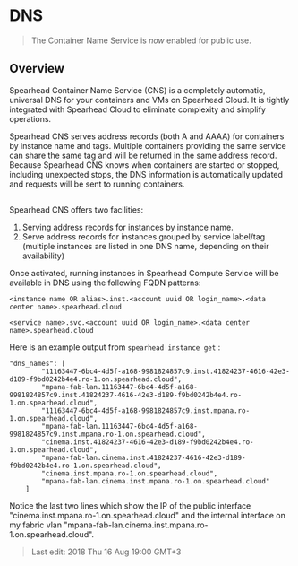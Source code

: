 # DNS

> The Container Name Service is *now* enabled for public use. 

## Overview
Spearhead Container Name Service (CNS) is a completely automatic, universal DNS for your containers and VMs on Spearhead Cloud. It is tightly integrated with Spearhead Cloud to eliminate complexity and simplify operations.

Spearhead CNS serves address records (both A and AAAA) for containers by instance name and tags. Multiple containers providing the same service can share the same tag and will be returned in the same address record. Because Spearhead CNS knows when containers are started or stopped, including unexpected stops, the DNS information is automatically updated and requests will be sent to running containers.

##

Spearhead CNS offers two facilities:

1. Serving address records for instances by instance name.
2. Serve address records for instances grouped by service label/tag (multiple instances are listed in one DNS name, depending on their availability)

Once activated, running instances in Spearhead Compute Service will be available in DNS using the following FQDN patterns:

```<instance name OR alias>.inst.<account uuid OR login_name>.<data center name>.spearhead.cloud```


```<service name>.svc.<account uuid OR login_name>.<data center name>.spearhead.cloud```

Here is an example output from `spearhead instance get` <name>:
```
"dns_names": [
        "11163447-6bc4-4d5f-a168-9981824857c9.inst.41824237-4616-42e3-d189-f9bd0242b4e4.ro-1.on.spearhead.cloud",
        "mpana-fab-lan.11163447-6bc4-4d5f-a168-9981824857c9.inst.41824237-4616-42e3-d189-f9bd0242b4e4.ro-1.on.spearhead.cloud",
        "11163447-6bc4-4d5f-a168-9981824857c9.inst.mpana.ro-1.on.spearhead.cloud",
        "mpana-fab-lan.11163447-6bc4-4d5f-a168-9981824857c9.inst.mpana.ro-1.on.spearhead.cloud",
        "cinema.inst.41824237-4616-42e3-d189-f9bd0242b4e4.ro-1.on.spearhead.cloud",
        "mpana-fab-lan.cinema.inst.41824237-4616-42e3-d189-f9bd0242b4e4.ro-1.on.spearhead.cloud",
        "cinema.inst.mpana.ro-1.on.spearhead.cloud",
        "mpana-fab-lan.cinema.inst.mpana.ro-1.on.spearhead.cloud"
    ]
```

Notice the last two lines which show the IP of the public interface "cinema.inst.mpana.ro-1.on.spearhead.cloud" and the internal interface on my fabric vlan "mpana-fab-lan.cinema.inst.mpana.ro-1.on.spearhead.cloud".

> Last edit: 2018 Thu 16 Aug 19:00 GMT+3 